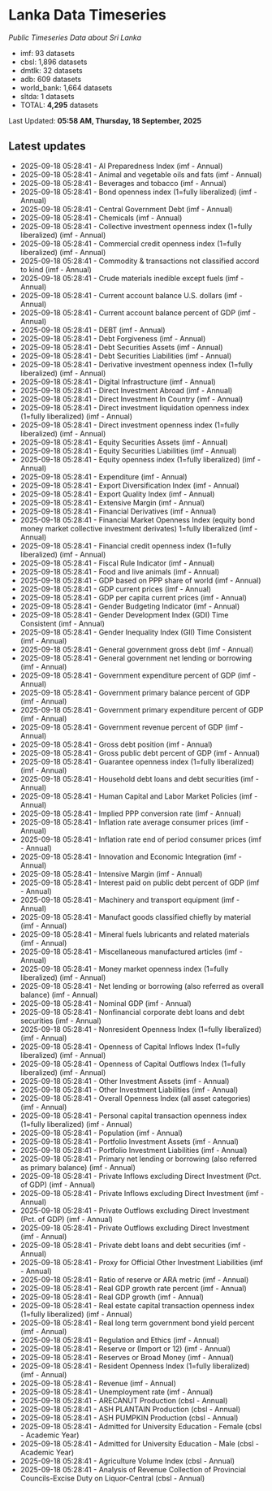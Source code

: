 # Lanka Data Timeseries
*Public Timeseries Data about Sri Lanka*

* imf: 93 datasets
* cbsl: 1,896 datasets
* dmtlk: 32 datasets
* adb: 609 datasets
* world_bank: 1,664 datasets
* sltda: 1 datasets
* TOTAL: **4,295** datasets

Last Updated: **05:58 AM, Thursday, 18 September, 2025**

## Latest updates

* 2025-09-18 05:28:41 - AI Preparedness Index (imf - Annual)
* 2025-09-18 05:28:41 - Animal and vegetable oils and fats (imf - Annual)
* 2025-09-18 05:28:41 - Beverages and tobacco (imf - Annual)
* 2025-09-18 05:28:41 - Bond openness index (1=fully liberalized) (imf - Annual)
* 2025-09-18 05:28:41 - Central Government Debt (imf - Annual)
* 2025-09-18 05:28:41 - Chemicals (imf - Annual)
* 2025-09-18 05:28:41 - Collective investment openness index (1=fully liberalized) (imf - Annual)
* 2025-09-18 05:28:41 - Commercial credit openness index (1=fully liberalized) (imf - Annual)
* 2025-09-18 05:28:41 - Commodity & transactions not classified accord to kind (imf - Annual)
* 2025-09-18 05:28:41 - Crude materials inedible except fuels (imf - Annual)
* 2025-09-18 05:28:41 - Current account balance U.S. dollars (imf - Annual)
* 2025-09-18 05:28:41 - Current account balance percent of GDP (imf - Annual)
* 2025-09-18 05:28:41 - DEBT (imf - Annual)
* 2025-09-18 05:28:41 - Debt Forgiveness (imf - Annual)
* 2025-09-18 05:28:41 - Debt Securities Assets (imf - Annual)
* 2025-09-18 05:28:41 - Debt Securities Liabilities (imf - Annual)
* 2025-09-18 05:28:41 - Derivative investment openness index (1=fully liberalized) (imf - Annual)
* 2025-09-18 05:28:41 - Digital Infrastructure (imf - Annual)
* 2025-09-18 05:28:41 - Direct Investment Abroad (imf - Annual)
* 2025-09-18 05:28:41 - Direct Investment In Country (imf - Annual)
* 2025-09-18 05:28:41 - Direct investment liquidation openness index (1=fully liberalized) (imf - Annual)
* 2025-09-18 05:28:41 - Direct investment openness index (1=fully liberalized) (imf - Annual)
* 2025-09-18 05:28:41 - Equity Securities Assets (imf - Annual)
* 2025-09-18 05:28:41 - Equity Securities Liabilities (imf - Annual)
* 2025-09-18 05:28:41 - Equity openness index (1=fully liberalized) (imf - Annual)
* 2025-09-18 05:28:41 - Expenditure (imf - Annual)
* 2025-09-18 05:28:41 - Export Diversification Index (imf - Annual)
* 2025-09-18 05:28:41 - Export Quality Index (imf - Annual)
* 2025-09-18 05:28:41 - Extensive Margin (imf - Annual)
* 2025-09-18 05:28:41 - Financial Derivatives (imf - Annual)
* 2025-09-18 05:28:41 - Financial Market Openness Index (equity bond money market collective investment derivates) 1=fully liberalized (imf - Annual)
* 2025-09-18 05:28:41 - Financial credit openness index (1=fully liberalized) (imf - Annual)
* 2025-09-18 05:28:41 - Fiscal Rule Indicator (imf - Annual)
* 2025-09-18 05:28:41 - Food and live animals (imf - Annual)
* 2025-09-18 05:28:41 - GDP based on PPP share of world (imf - Annual)
* 2025-09-18 05:28:41 - GDP current prices (imf - Annual)
* 2025-09-18 05:28:41 - GDP per capita current prices (imf - Annual)
* 2025-09-18 05:28:41 - Gender Budgeting Indicator (imf - Annual)
* 2025-09-18 05:28:41 - Gender Development Index (GDI) Time Consistent (imf - Annual)
* 2025-09-18 05:28:41 - Gender Inequality Index (GII) Time Consistent (imf - Annual)
* 2025-09-18 05:28:41 - General government gross debt (imf - Annual)
* 2025-09-18 05:28:41 - General government net lending or borrowing (imf - Annual)
* 2025-09-18 05:28:41 - Government expenditure percent of GDP (imf - Annual)
* 2025-09-18 05:28:41 - Government primary balance percent of GDP (imf - Annual)
* 2025-09-18 05:28:41 - Government primary expenditure percent of GDP (imf - Annual)
* 2025-09-18 05:28:41 - Government revenue percent of GDP (imf - Annual)
* 2025-09-18 05:28:41 - Gross debt position (imf - Annual)
* 2025-09-18 05:28:41 - Gross public debt percent of GDP (imf - Annual)
* 2025-09-18 05:28:41 - Guarantee openness index (1=fully liberalized) (imf - Annual)
* 2025-09-18 05:28:41 - Household debt loans and debt securities (imf - Annual)
* 2025-09-18 05:28:41 - Human Capital and Labor Market Policies (imf - Annual)
* 2025-09-18 05:28:41 - Implied PPP conversion rate (imf - Annual)
* 2025-09-18 05:28:41 - Inflation rate average consumer prices (imf - Annual)
* 2025-09-18 05:28:41 - Inflation rate end of period consumer prices (imf - Annual)
* 2025-09-18 05:28:41 - Innovation and Economic Integration (imf - Annual)
* 2025-09-18 05:28:41 - Intensive Margin (imf - Annual)
* 2025-09-18 05:28:41 - Interest paid on public debt percent of GDP (imf - Annual)
* 2025-09-18 05:28:41 - Machinery and transport equipment (imf - Annual)
* 2025-09-18 05:28:41 - Manufact goods classified chiefly by material (imf - Annual)
* 2025-09-18 05:28:41 - Mineral fuels lubricants and related materials (imf - Annual)
* 2025-09-18 05:28:41 - Miscellaneous manufactured articles (imf - Annual)
* 2025-09-18 05:28:41 - Money market openness index (1=fully liberalized) (imf - Annual)
* 2025-09-18 05:28:41 - Net lending or borrowing (also referred as overall balance) (imf - Annual)
* 2025-09-18 05:28:41 - Nominal GDP (imf - Annual)
* 2025-09-18 05:28:41 - Nonfinancial corporate debt loans and debt securities (imf - Annual)
* 2025-09-18 05:28:41 - Nonresident Openness Index (1=fully liberalized) (imf - Annual)
* 2025-09-18 05:28:41 - Openness of Capital Inflows Index (1=fully liberalized) (imf - Annual)
* 2025-09-18 05:28:41 - Openness of Capital Outflows Index (1=fully liberalized) (imf - Annual)
* 2025-09-18 05:28:41 - Other Investment Assets (imf - Annual)
* 2025-09-18 05:28:41 - Other Investment Liabilities (imf - Annual)
* 2025-09-18 05:28:41 - Overall Openness Index (all asset categories) (imf - Annual)
* 2025-09-18 05:28:41 - Personal capital transaction openness index (1=fully liberalized) (imf - Annual)
* 2025-09-18 05:28:41 - Population (imf - Annual)
* 2025-09-18 05:28:41 - Portfolio Investment Assets (imf - Annual)
* 2025-09-18 05:28:41 - Portfolio Investment Liabilities (imf - Annual)
* 2025-09-18 05:28:41 - Primary net lending or borrowing (also referred as primary balance) (imf - Annual)
* 2025-09-18 05:28:41 - Private Inflows excluding Direct Investment (Pct. of GDP) (imf - Annual)
* 2025-09-18 05:28:41 - Private Inflows excluding Direct Investment (imf - Annual)
* 2025-09-18 05:28:41 - Private Outflows excluding Direct Investment (Pct. of GDP) (imf - Annual)
* 2025-09-18 05:28:41 - Private Outflows excluding Direct Investment (imf - Annual)
* 2025-09-18 05:28:41 - Private debt loans and debt securities (imf - Annual)
* 2025-09-18 05:28:41 - Proxy for Official Other Investment Liabilities (imf - Annual)
* 2025-09-18 05:28:41 - Ratio of reserve or ARA metric (imf - Annual)
* 2025-09-18 05:28:41 - Real GDP growth rate percent (imf - Annual)
* 2025-09-18 05:28:41 - Real GDP growth (imf - Annual)
* 2025-09-18 05:28:41 - Real estate capital transaction openness index (1=fully liberalized) (imf - Annual)
* 2025-09-18 05:28:41 - Real long term government bond yield percent (imf - Annual)
* 2025-09-18 05:28:41 - Regulation and Ethics (imf - Annual)
* 2025-09-18 05:28:41 - Reserve or (Import or 12) (imf - Annual)
* 2025-09-18 05:28:41 - Reserves or Broad Money (imf - Annual)
* 2025-09-18 05:28:41 - Resident Openness Index (1=fully liberalized) (imf - Annual)
* 2025-09-18 05:28:41 - Revenue (imf - Annual)
* 2025-09-18 05:28:41 - Unemployment rate (imf - Annual)
* 2025-09-18 05:28:41 - ARECANUT Production (cbsl - Annual)
* 2025-09-18 05:28:41 - ASH PLANTAIN Production (cbsl - Annual)
* 2025-09-18 05:28:41 - ASH PUMPKIN Production (cbsl - Annual)
* 2025-09-18 05:28:41 - Admitted for University Education - Female (cbsl - Academic Year)
* 2025-09-18 05:28:41 - Admitted for University Education - Male (cbsl - Academic Year)
* 2025-09-18 05:28:41 - Agriculture Volume Index (cbsl - Annual)
* 2025-09-18 05:28:41 - Analysis of Revenue Collection of Provincial Councils-Excise Duty on Liquor-Central (cbsl - Annual)